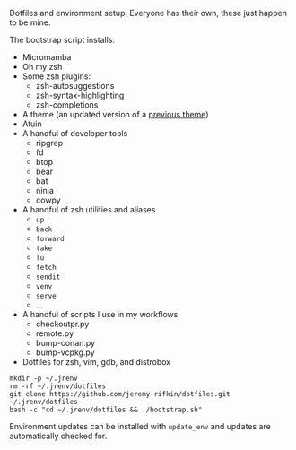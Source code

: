 Dotfiles and environment setup. Everyone has their own, these just happen to be mine.

The bootstrap script installs:
- Micromamba
- Oh my zsh
- Some zsh plugins:
  - zsh-autosuggestions
  - zsh-syntax-highlighting
  - zsh-completions
- A theme (an updated version of a [previous theme](https://github.com/jeremy-rifkin/zsh-aqua?tab=readme-ov-file#stingray))
- Atuin
- A handful of developer tools
  - ripgrep
  - fd
  - btop
  - bear
  - bat
  - ninja
  - cowpy
- A handful of zsh utilities and aliases
  - `up`
  - `back`
  - `forward`
  - `take`
  - `lu`
  - `fetch`
  - `sendit`
  - `venv`
  - `serve`
  - ...
- A handful of scripts I use in my workflows
  - checkoutpr.py
  - remote.py
  - bump-conan.py
  - bump-vcpkg.py
- Dotfiles for zsh, vim, gdb, and distrobox

```
mkdir -p ~/.jrenv
rm -rf ~/.jrenv/dotfiles
git clone https://github.com/jeremy-rifkin/dotfiles.git ~/.jrenv/dotfiles
bash -c "cd ~/.jrenv/dotfiles && ./bootstrap.sh"
```

Environment updates can be installed with `update_env` and updates are automatically checked for.
